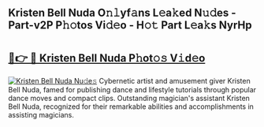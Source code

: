 ## Kristen Bell Nuda O𝚗𝚕yf𝚊ns L𝚎a𝚔ed N𝚞𝚍es - Part-v2P P𝚑𝚘tos Vi𝚍𝚎o - H𝚘𝚝 Part L𝚎a𝚔s NyrHp

# <h2><a href="http://kf1r6o1.oniu.top/?m=Kristen+Bell+Nuda">🔗👉 🔴 Kristen Bell Nuda P𝚑ot𝚘𝚜 V𝚒d𝚎o</a></h2>

[![Kristen Bell Nuda Nu𝚍e𝚜](https://i.imgur.com/0qMVB7G.gif)](http://kf1r6o1.oniu.top/?m=Kristen+Bell+Nuda)
Cybernetic artist and amusement giver Kristen Bell Nuda, famed for publishing dance and lifestyle tutorials through popular dance moves and compact clips. Outstanding magician's assistant Kristen Bell Nuda, recognized for their remarkable abilities and accomplishments in assisting magicians.  
